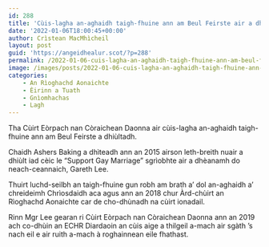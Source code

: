 ```yaml
---
id: 288
title: 'Cùis-lagha an-aghaidh taigh-fhuine ann am Beul Feirste air a dhiùltadh'
date: '2022-01-06T18:00:45+00:00'
author: Crìstean MacMhìcheil
layout: post
guid: 'https://angeidhealur.scot/?p=288'
permalink: /2022-01-06-cuis-lagha-an-aghaidh-taigh-fhuine-ann-am-beul-feirste-air-a-dhiultadh/
image: /images/posts/2022-01-06-cuis-lagha-an-aghaidh-taigh-fhuine-ann-am-beul-feirste-air-a-dhiultadh.webp
categories:
    - An Rìoghachd Aonaichte
    - Èirinn a Tuath
    - Gnìomhachas
    - Lagh
---
```


Tha Cùirt Eòrpach nan Còraichean Daonna air cùis-lagha an-aghaidh taigh-fhuine ann am Beul Feirste a dhiùltadh.

Chaidh Ashers Baking a dhìteadh ann an 2015 airson leth-breith nuair a dhiùlt iad cèic le “Support Gay Marriage” sgrìobhte air a dhèanamh do neach-ceannaich, Gareth Lee.

Thuirt luchd-seilbh an taigh-fhuine gun robh am brath a’ dol an-aghaidh a’ chreideimh Chrìosdaidh aca agus ann an 2018 chur Àrd-chùirt an Rìoghachd Aonaichte car de cho-dhùnadh na cùirt ionadail.

Rinn Mgr Lee gearan ri Cùirt Eòrpach nan Còraichean Daonna ann an 2019 ach co-dhùin an ECHR Diardaoin an cùis aige a thilgeil a-mach air sgàth ’s nach eil e air ruith a-mach à roghainnean eile fhathast.
